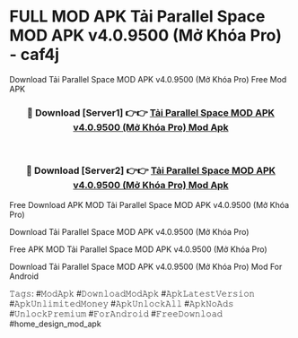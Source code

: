 # FULL MOD APK Tải Parallel Space MOD APK v4.0.9500 (Mở Khóa Pro) - caf4j
Download Tải Parallel Space MOD APK v4.0.9500 (Mở Khóa Pro) Free Mod APK

<div align="center">
<h3>🔴 Download [Server1] 👉👉 <a href="https://apk-comot.site?title=Tải_Parallel_Space_MOD_APK_v4.0.9500_(Mở_Khóa_Pro)">Tải Parallel Space MOD APK v4.0.9500 (Mở Khóa Pro) Mod Apk</a></h3><br>

<h3>🔴 Download [Server2] 👉👉 <a href="https://apk-comot.site?title=Tải_Parallel_Space_MOD_APK_v4.0.9500_(Mở_Khóa_Pro)">Tải Parallel Space MOD APK v4.0.9500 (Mở Khóa Pro) Mod Apk</a></h3>
</div>


Free Download APK MOD Tải Parallel Space MOD APK v4.0.9500 (Mở Khóa Pro)

Download Tải Parallel Space MOD APK v4.0.9500 (Mở Khóa Pro) 

Free APK MOD Tải Parallel Space MOD APK v4.0.9500 (Mở Khóa Pro) 

Download Tải Parallel Space MOD APK v4.0.9500 (Mở Khóa Pro) Mod For Android

𝚃𝚊𝚐𝚜: #𝙼𝚘𝚍𝙰𝚙𝚔 #𝙳𝚘𝚠𝚗𝚕𝚘𝚊𝚍𝙼𝚘𝚍𝙰𝚙𝚔 #𝙰𝚙𝚔𝙻𝚊𝚝𝚎𝚜𝚝𝚅𝚎𝚛𝚜𝚒𝚘𝚗 #𝙰𝚙𝚔𝚄𝚗𝚕𝚒𝚖𝚒𝚝𝚎𝚍𝙼𝚘𝚗𝚎𝚢 #𝙰𝚙𝚔𝚄𝚗𝚕𝚘𝚌𝚔𝙰𝚕𝚕 #𝙰𝚙𝚔𝙽𝚘𝙰𝚍𝚜 #𝚄𝚗𝚕𝚘𝚌𝚔𝙿𝚛𝚎𝚖𝚒𝚞𝚖 #𝙵𝚘𝚛𝙰𝚗𝚍𝚛𝚘𝚒𝚍 #𝙵𝚛𝚎𝚎𝙳𝚘𝚠𝚗𝚕𝚘𝚊𝚍 #home_design_mod_apk